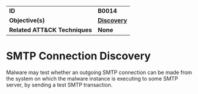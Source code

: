 
<table>
<tr>
<td><b>ID</b></td>
<td><b>B0014</b></td>
</tr>
<tr>
<td><b>Objective(s)</b></td>
<td><b><a href="../discovery">Discovery</a></b></td>
</tr>
<tr>
<td><b>Related ATT&CK Techniques</b></td>
<td><b>None</b></td>
</tr>
</table>


SMTP Connection Discovery
=========================
Malware may test whether an outgoing SMTP connection can be made from the system on which the malware instance is executing to some SMTP server, by sending a test SMTP transaction. 

